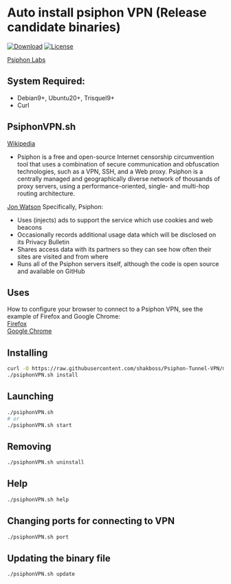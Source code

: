 # Auto install psiphon VPN (Release candidate binaries)
[![Download](https://img.shields.io/badge/download-Bash-brightgreen.svg)](https://raw.githubusercontent.com/MisterTowelie/Psiphon-Tunnel-VPN/main/psiphonVPN.sh)
[![License](https://img.shields.io/github/license/Shabinder/SpotiFlyer?style=flat-square)](https://www.gnu.org/licenses/gpl-3.0.html)

[Psiphon Labs](https://github.com/Psiphon-Labs/psiphon-labs.github.io)

## System Required:
* Debian9+, Ubuntu20+, Trisquel9+
* Curl

## PsiphonVPN.sh
[Wikipedia](https://en.wikipedia.org/wiki/Psiphon)  
* Psiphon is a free and open-source Internet censorship circumvention tool that uses a combination of secure communication and obfuscation technologies, such as a VPN, SSH, and a Web proxy. Psiphon is a centrally managed and geographically diverse network of thousands of proxy servers, using a performance-oriented, single- and multi-hop routing architecture.

[Jon Watson](https://www.comparitech.com/blog/vpn-privacy/using-psiphon-guide/) 
Specifically, Psiphon:
*  Uses (injects) ads to support the service which use cookies and web beacons
* Occasionally records additional usage data which will be disclosed on its Privacy Bulletin
* Shares access data with its partners so they can see how often their sites are visited and from where
* Runs all of the Psiphon servers itself, although the code is open source and available on GitHub

## Uses
How to configure your browser to connect to a Psiphon VPN, see the example of Firefox and Google Chrome:  
[Firefox](https://support.mozilla.org/en-US/kb/connection-settings-firefox)  
[Google Chrome](https://thesafety.us/proxy-setup-chrome-windows)

## Installing
```sh
curl -O https://raw.githubusercontent.com/shakboss/Psiphon-Tunnel-VPN/main/psiphonVPN.sh && chmod +x psiphonVPN.sh
./psiphonVPN.sh install
```

## Launching
```sh
./psiphonVPN.sh
# or
./psiphonVPN.sh start
```

## Removing
```sh
./psiphonVPN.sh uninstall
```

## Help
```sh
./psiphonVPN.sh help
```

## Changing ports for connecting to VPN
```sh
./psiphonVPN.sh port
```

## Updating the binary file
```sh
./psiphonVPN.sh update
```










